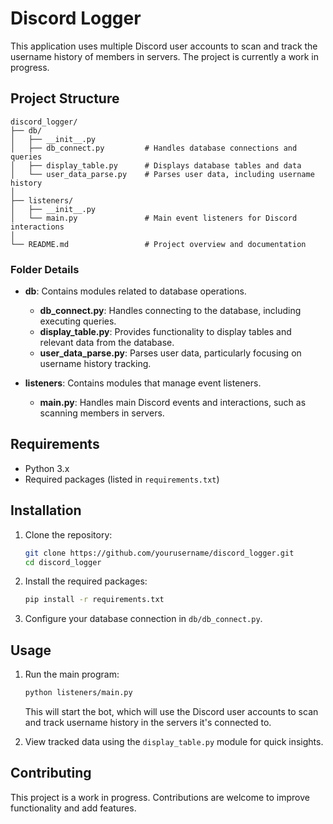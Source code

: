 
# Discord Logger

This application uses multiple Discord user accounts to scan and track the username history of members in servers. The project is currently a work in progress.

## Project Structure

```plaintext
discord_logger/
├── db/
│   ├── __init__.py
│   ├── db_connect.py         # Handles database connections and queries
│   ├── display_table.py      # Displays database tables and data
│   └── user_data_parse.py    # Parses user data, including username history
│
├── listeners/
│   ├── __init__.py
│   └── main.py               # Main event listeners for Discord interactions
│
└── README.md                 # Project overview and documentation
```

### Folder Details

- **db**: Contains modules related to database operations.
  - **db_connect.py**: Handles connecting to the database, including executing queries.
  - **display_table.py**: Provides functionality to display tables and relevant data from the database.
  - **user_data_parse.py**: Parses user data, particularly focusing on username history tracking.

- **listeners**: Contains modules that manage event listeners.
  - **main.py**: Handles main Discord events and interactions, such as scanning members in servers.

## Requirements

- Python 3.x
- Required packages (listed in `requirements.txt`)

## Installation

1. Clone the repository:

   ```bash
   git clone https://github.com/yourusername/discord_logger.git
   cd discord_logger
   ```

2. Install the required packages:

   ```bash
   pip install -r requirements.txt
   ```

3. Configure your database connection in `db/db_connect.py`.

## Usage

1. Run the main program:

   ```bash
   python listeners/main.py
   ```

   This will start the bot, which will use the Discord user accounts to scan and track username history in the servers it's connected to.

2. View tracked data using the `display_table.py` module for quick insights.

## Contributing

This project is a work in progress. Contributions are welcome to improve functionality and add features.
